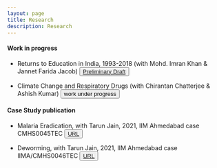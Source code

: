 ```yaml
---
layout: page
title: Research
description: Research
---
```


#### Work in progress

* Returns to Education in India, 1993-2018 (with Mohd. Imran Khan & Jannet Farida Jacob) <button type="button" class="btn btn-xs btn-default"><a href="education paper.pdf">Preliminary Draft</a></button>

* Climate Change and Respiratory Drugs (with Chirantan Chatterjee & Ashish Kumar) <button type="button" class="btn btn-xs btn-default">work under progress</button>



#### Case Study publication

* Malaria Eradication, with Tarun Jain, 2021, IIM Ahmedabad case CMHS0045TEC <button type="button" class="btn btn-xs btn-default"><a href="https://cases.iima.ac.in/index.php/malaria-eradication.html">URL</a></button>

* Deworming, with Tarun Jain, 2021, IIM Ahmedabad case IIMA/CMHS0046TEC  <button type="button" class="btn btn-xs btn-default"><a href="https://cases.iima.ac.in/index.php/deworming.html">URL</a></button>


